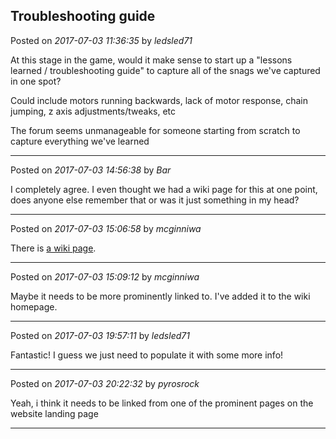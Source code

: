 ## Troubleshooting guide
Posted on *2017-07-03 11:36:35* by *ledsled71*

At this stage in the game, would it make sense to start up a "lessons learned / troubleshooting guide" to capture all of the snags we've captured in one spot?

Could include motors running backwards, lack of motor response, chain jumping, z axis adjustments/tweaks, etc

The forum seems unmanageable for someone starting from scratch to capture everything we've learned

---

Posted on *2017-07-03 14:56:38* by *Bar*

I completely agree. I even thought we had a wiki page for this at one point, does anyone else remember that or was it just something in my head?

---

Posted on *2017-07-03 15:06:58* by *mcginniwa*

There is [a wiki page](https://github.com/MaslowCNC/Mechanics/wiki/Troubleshooting-Guide).

---

Posted on *2017-07-03 15:09:12* by *mcginniwa*

Maybe it needs to be more prominently linked to. I've added it to the wiki homepage.

---

Posted on *2017-07-03 19:57:11* by *ledsled71*

Fantastic!  I guess we just need to populate it with some more info!

---

Posted on *2017-07-03 20:22:32* by *pyrosrock*

Yeah, i think it needs to be linked from one of the prominent pages on the website landing page

---

